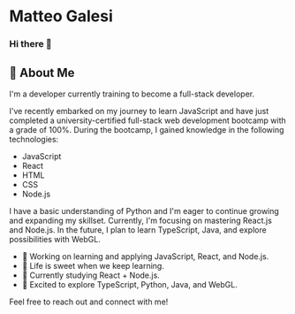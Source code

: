 # Matteo Galesi
### Hi there 👋

## 🚀 About Me
I'm a developer currently training to become a full-stack developer.

I've recently embarked on my journey to learn JavaScript and have just completed a university-certified full-stack web development bootcamp with a grade of 100%. During the bootcamp, I gained knowledge in the following technologies:

- JavaScript
- React
- HTML
- CSS
- Node.js

I have a basic understanding of Python and I'm eager to continue growing and expanding my skillset. Currently, I'm focusing on mastering React.js and Node.js. In the future, I plan to learn TypeScript, Java, and explore possibilities with WebGL.

- 🔭 Working on learning and applying JavaScript, React, and Node.js.
- 🍯 Life is sweet when we keep learning.
- 🌱 Currently studying React + Node.js.
- 👀 Excited to explore TypeScript, Python, Java, and WebGL.

Feel free to reach out and connect with me!
